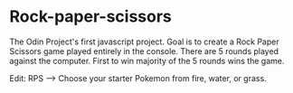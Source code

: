# Rock-paper-scissors

 The Odin Project's first javascript project. Goal is to create a Rock Paper Scissors game played entirely in the console. There are 5 rounds played against the computer. First to win majority of the 5 rounds wins the game. 

 Edit: RPS --> Choose your starter Pokemon from fire, water, or grass.